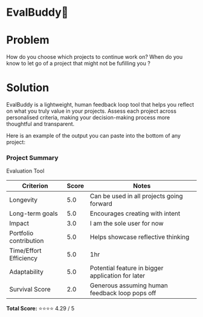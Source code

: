 # EvalBuddy🤖

# Problem
How do you choose which projects to continue work on? 
When do you know to let go of a project that might not be fufilling you ? 

# Solution
EvalBuddy is a lightweight, human feedback loop tool that helps you reflect on what you truly value in your projects.
Assess each project across personalised criteria, making your decision-making process more thoughtful and transparent.

Here is an example of the output you can paste into the bottom of any project: 

### Project Summary
Evaluation Tool

| Criterion              | Score | Notes |
|------------------------|-------|-------|
| Longevity              | 5.0   | Can be used in all projects going forward |
| Long-term goals        | 5.0   | Encourages creating with intent |
| Impact                 | 3.0   | I am the sole user for now  |
| Portfolio contribution | 5.0   | Helps showcase reflective thinking |
| Time/Effort Efficiency | 5.0   | 1hr |
| Adaptability           | 5.0   | Potential feature in bigger application for later |
| Survival Score         | 2.0   | Generous assuming human feedback loop pops off |

**Total Score:**  ⭐⭐⭐⭐ 4.29 / 5
